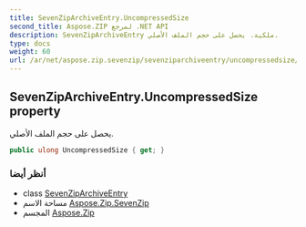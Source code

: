 ```yaml
---
title: SevenZipArchiveEntry.UncompressedSize
second_title: Aspose.ZIP لمرجع .NET API
description: SevenZipArchiveEntry ملكية. يحصل على حجم الملف الأصلي.
type: docs
weight: 60
url: /ar/net/aspose.zip.sevenzip/sevenziparchiveentry/uncompressedsize/
---
```

## SevenZipArchiveEntry.UncompressedSize property

يحصل على حجم الملف الأصلي.

```csharp
public ulong UncompressedSize { get; }
```

### أنظر أيضا

* class [SevenZipArchiveEntry](../)
* مساحة الاسم [Aspose.Zip.SevenZip](../../sevenziparchiveentry/)
* المجسم [Aspose.Zip](../../../)


